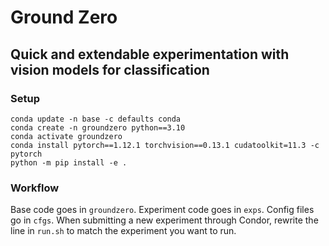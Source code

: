 # Ground Zero
## Quick and extendable experimentation with vision models for classification

### Setup
```
conda update -n base -c defaults conda
conda create -n groundzero python==3.10
conda activate groundzero
conda install pytorch==1.12.1 torchvision==0.13.1 cudatoolkit=11.3 -c pytorch
python -m pip install -e .
```

### Workflow
Base code goes in `groundzero`. Experiment code goes in `exps`. Config files go in `cfgs`. When submitting a new experiment through Condor, rewrite the line in `run.sh` to match the experiment you want to run.
